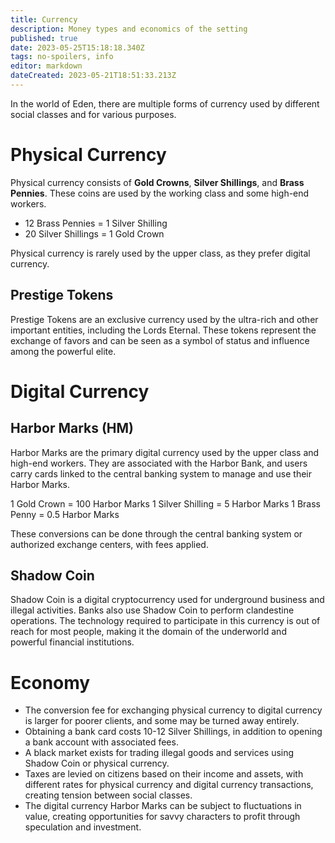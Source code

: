 ```yaml
---
title: Currency
description: Money types and economics of the setting
published: true
date: 2023-05-25T15:18:18.340Z
tags: no-spoilers, info
editor: markdown
dateCreated: 2023-05-21T18:51:33.213Z
---
```



In the world of Eden, there are multiple forms of currency used by different social classes and for various purposes.

# Physical Currency

Physical currency consists of **Gold Crowns**, **Silver Shillings**, and **Brass Pennies**. These coins are used by the working class and some high-end workers.

- 12 Brass Pennies = 1 Silver Shilling
- 20 Silver Shillings = 1 Gold Crown

Physical currency is rarely used by the upper class, as they prefer digital currency.

## Prestige Tokens

Prestige Tokens are an exclusive currency used by the ultra-rich and other important entities, including the Lords Eternal. These tokens represent the exchange of favors and can be seen as a symbol of status and influence among the powerful elite.

# Digital Currency

## Harbor Marks (HM)

Harbor Marks are the primary digital currency used by the upper class and high-end workers. They are associated with the Harbor Bank, and users carry cards linked to the central banking system to manage and use their Harbor Marks.

1 Gold Crown = 100 Harbor Marks
1 Silver Shilling = 5 Harbor Marks
1 Brass Penny = 0.5 Harbor Marks

These conversions can be done through the central banking system or authorized exchange centers, with fees applied.

## Shadow Coin

Shadow Coin is a digital cryptocurrency used for underground business and illegal activities. Banks also use Shadow Coin to perform clandestine operations. The technology required to participate in this currency is out of reach for most people, making it the domain of the underworld and powerful financial institutions.

# Economy

- The conversion fee for exchanging physical currency to digital currency is larger for poorer clients, and some may be turned away entirely.
- Obtaining a bank card costs 10-12 Silver Shillings, in addition to opening a bank account with associated fees.
- A black market exists for trading illegal goods and services using Shadow Coin or physical currency.
- Taxes are levied on citizens based on their income and assets, with different rates for physical currency and digital currency transactions, creating tension between social classes.
- The digital currency Harbor Marks can be subject to fluctuations in value, creating opportunities for savvy characters to profit through speculation and investment.